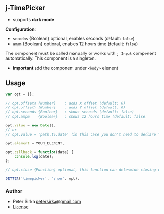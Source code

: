 ## j-TimePicker

- supports __dark mode__

__Configuration__:

- `secodns` {Boolean} optional, enables seconds (default: `false`)
- `ampm` {Boolean} optional, enables 12 hours time (default: `false`)

The component must be called manually or works with `j-Input` component automatically. This component is a singleton.

- __important__ add the component under `<body>` element

## Usage

```javascript
var opt = {};

// opt.offsetX {Number}    : adds X offset (default: 0)
// opt.offsetY {Number}    : adds Y offset (default: 0)
// opt.seconds {Boolean}   : shows seconds (default: false)
// opt.ampm    {Boolean}   : shows 12 hours time (default: false)

opt.value = new Date();
// or
// opt.value = 'path.to.date' (in this case you don't need to declare "opt.callback")

opt.element = YOUR_ELEMENT;

opt.callback = function(date) {
	console.log(date);
};

// opt.close {Function} optional, this function can determine closing of TimePicker

SETTER('timepicker', 'show', opt);
```

### Author

- Peter Širka <petersirka@gmail.com>
- [License](https://www.totaljs.com/license/)
